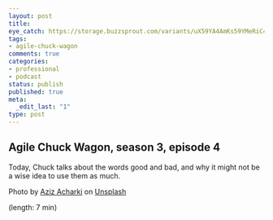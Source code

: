 ```yaml
---
layout: post
title: 
eye_catch: https://storage.buzzsprout.com/variants/uX59YA4AmKs59YMeRiC4rAyS/8d66eb17bb7d02ca4856ab443a78f2148cafbb129f58a3c81282007c6fe24ff2?.jpg
tags:
- agile-chuck-wagon
comments: true
categories:
- professional
- podcast
status: publish
published: true
meta:
  _edit_last: "1"
type: post
---
```


## Agile Chuck Wagon, season 3, episode 4

Today, Chuck talks about the words good and bad, and why it might not be a wise idea to use them as much.

<div class="_3bJ2H CHExY">
<div class="_1l8RX _1ByhS">Photo by <a href="https://unsplash.com/photos/4gZ-5iaQJAo?utm_source=unsplash&amp;utm_medium=referral&amp;utm_content=creditCopyText">Aziz Acharki</a> on <a href="https://unsplash.com/?utm_source=unsplash&amp;utm_medium=referral&amp;utm_content=creditCopyText">Unsplash</a></div>
</div>

  (length: 7 min)
